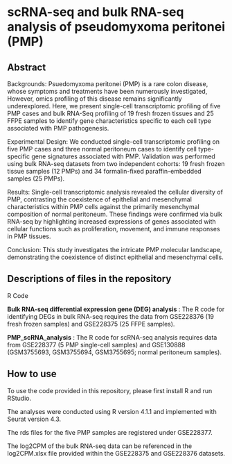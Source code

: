 # scRNA-seq and bulk RNA-seq analysis of pseudomyxoma peritonei (PMP)

## Abstract
Backgrounds: Psuedomyxoma peritonei (PMP) is a rare colon disease, whose symptoms and treatments have been numerously investigated, However, omics profiling of this disease remains significantly underexplored. Here, we present single-cell transcriptomic profiling of five PMP cases and bulk RNA-Seq profiling of 19 fresh frozen tissues and 25 FFPE samples to identify gene characteristics specific to each cell type associated with PMP pathogenesis.

Experimental Design: We conducted single-cell transcriptomic profiling on five PMP cases and three normal peritoneum cases to identify cell type-specific gene signatures associated with PMP. Validation was performed using bulk RNA-seq datasets from two independent cohorts: 19 fresh frozen tissue samples (12 PMPs) and 34 formalin-fixed paraffin-embedded samples (25 PMPs). 

Results: Single-cell transcriptomic analysis revealed the cellular diversity of PMP, contrasting the coexistence of epithelial and mesenchymal characteristics within PMP cells against the primarily mesenchymal composition of normal peritoneum. These findings were confirmed via bulk RNA-seq by highlighting increased expressions of genes associated with cellular functions such as proliferation, movement, and immune responses in PMP tissues. 

Conclusion: This study investigates the intricate PMP molecular landscape, demonstrating the coexistence of distinct epithelial and mesenchymal cells. 

## Descriptions of files in the repository
R Code

<b>Bulk RNA-seq differential expression gene (DEG) analysis</b> : The R code for identifying DEGs in bulk RNA-seq requires the data from GSE228376 (19 fresh frozen samples) and GSE228375 (25 FFPE samples).

<b>PMP_scRNA_analysis</b> : The R code for scRNA-seq analysis requires data from GSE228377 (5 PMP single-cell samples) and GSE130888 (GSM3755693, GSM3755694, GSM3755695; normal peritoneum samples).

## How to use
To use the code provided in this repository, please first install R and run RStudio.

The analyses were conducted using R version 4.1.1 and implemented with Seurat version 4.3.

The rds files for the five PMP samples are registered under GSE228377.

The log2CPM of the bulk RNA-seq data can be referenced in the log2CPM.xlsx file provided within the GSE228375 and GSE228376 datasets.
